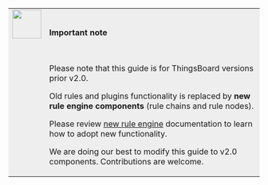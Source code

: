 <table style="background-color:#eeeeee">
<tr>
  <td style="width: 58px;" valign="top">
      <img width="58" height="58" src="/images/info-sign.svg"/>
  </td>
  <td>
      <br/>  
      <p><b>Important note</b></p>
      <br/>  
      <p>Please note that this guide is for ThingsBoard versions prior v2.0.</p>
      <p>Old rules and plugins functionality is replaced by <b>new rule engine components</b> (rule chains and rule nodes).</p>
      <p>Please review <a href="/docs/user-guide/rule-engine-2-0/re-getting-started/">new rule engine</a> documentation to learn how to adopt new functionality.</p>
      <p>We are doing our best to modify this guide to v2.0 components. Contributions are welcome.</p>
 </td>
</tr>
</table>